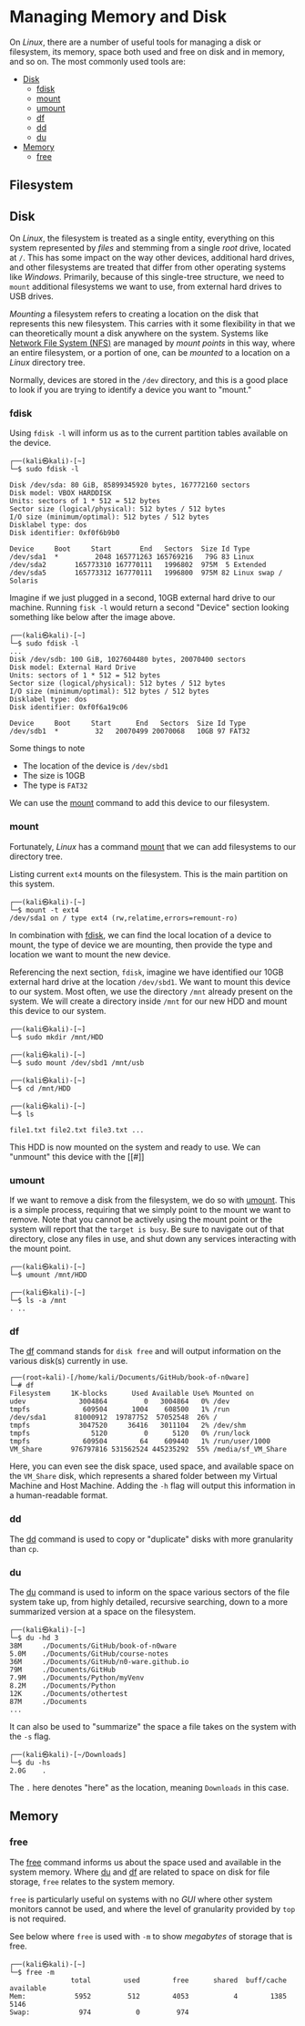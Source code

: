 # Managing Memory and Disk
On *Linux*, there are a number of useful tools for managing a disk or filesystem, its memory, space both used and free on disk and in memory, and so on. The most commonly used tools are:

- [Disk](#Disk)
	- [fdisk](../../Tools,%20Binaries,%20and%20Programs/Linux%20CLI%20Utilities/Fundamental%20Linux/fdisk.md)
	- [mount](../../Tools,%20Binaries,%20and%20Programs/Linux%20CLI%20Utilities/Fundamental%20Linux/mount.md)
	- [umount](../../Tools,%20Binaries,%20and%20Programs/Linux%20CLI%20Utilities/Fundamental%20Linux/umount.md)
	- [df](../../Tools,%20Binaries,%20and%20Programs/Linux%20CLI%20Utilities/Fundamental%20Linux/df.md)
	- [dd](#dd)
	- [du](#du)
- [Memory](#Memory)
	- [free](../../Tools,%20Binaries,%20and%20Programs/Linux%20CLI%20Utilities/Fundamental%20Linux/free.md)

## Filesystem

## Disk

On *Linux*, the filesystem is treated as a single entity, everything on this system represented by *files* and stemming from a single *root* drive, located at `/`. This has some impact on the way other devices, additional hard drives, and other filesystems are treated that differ from other operating systems like *Windows*. Primarily, because of this single-tree structure, we need to `mount` additional filesystems we want to use, from external hard drives to USB drives. 

*Mounting* a filesystem refers to creating a location on the disk that represents this new filesystem. This carries with it some flexibility in that we can theoretically mount a disk anywhere on the system. Systems like [Network File System (NFS)](../Concepts/Network%20File%20System%20(NFS).md) are managed by *mount points* in this way, where an entire filesystem, or a portion of one, can be *mounted* to a location on a *Linux* directory tree. 

Normally, devices are stored in the `/dev` directory, and this is a good place to look if you are trying to identify a device you want to "mount."

### fdisk

Using `fdisk -l` will inform us as to the current partition tables available on the device. 

```
┌──(kali㉿kali)-[~]
└─$ sudo fdisk -l       

Disk /dev/sda: 80 GiB, 85899345920 bytes, 167772160 sectors
Disk model: VBOX HARDDISK   
Units: sectors of 1 * 512 = 512 bytes
Sector size (logical/physical): 512 bytes / 512 bytes
I/O size (minimum/optimal): 512 bytes / 512 bytes
Disklabel type: dos
Disk identifier: 0xf0f6b9b0

Device     Boot     Start       End   Sectors  Size Id Type
/dev/sda1  *         2048 165771263 165769216   79G 83 Linux
/dev/sda2       165773310 167770111   1996802  975M  5 Extended
/dev/sda5       165773312 167770111   1996800  975M 82 Linux swap / Solaris
```

Imagine if we just plugged in a second, 10GB external hard drive to our machine. Running `fisk -l` would return a second "Device" section looking something like below after the image above. 

```
┌──(kali㉿kali)-[~]
└─$ sudo fdisk -l       
...
Disk /dev/sdb: 100 GiB, 1027604480 bytes, 20070400 sectors
Disk model: External Hard Drive   
Units: sectors of 1 * 512 = 512 bytes
Sector size (logical/physical): 512 bytes / 512 bytes
I/O size (minimum/optimal): 512 bytes / 512 bytes
Disklabel type: dos
Disk identifier: 0xf0f6a19c06

Device     Boot     Start      End   Sectors  Size Id Type
/dev/sdb1  *         32   20070499 20070068   10GB 97 FAT32
```

Some things to note
- The location of the device is `/dev/sbd1`
- The size is 10GB
- The type is `FAT32`

We can use the [mount](#mount) command to add this device to our filesystem. 

### mount

Fortunately, *Linux* has a command [mount](../../Tools,%20Binaries,%20and%20Programs/Linux%20CLI%20Utilities/Fundamental%20Linux/mount.md) that we can add filesystems to our directory tree. 

Listing current `ext4` mounts on the filesystem. This is the main partition on this system. 

```
┌──(kali㉿kali)-[~]
└─$ mount -t ext4        
/dev/sda1 on / type ext4 (rw,relatime,errors=remount-ro)
```

In combination with [fdisk](../../Tools,%20Binaries,%20and%20Programs/Linux%20CLI%20Utilities/Fundamental%20Linux/fdisk.md), we can find the local location of a device to mount, the type of device we are mounting, then provide the type and location we want to mount the new device. 

Referencing the next section, `fdisk`, imagine we have identified our 10GB external hard drive at the location `/dev/sbd1`. We want to mount this device to our system. Most often, we use the directory `/mnt` already present on the system. We will create a directory inside `/mnt` for our new HDD and mount this device to our system. 

```
┌──(kali㉿kali)-[~]
└─$ sudo mkdir /mnt/HDD

┌──(kali㉿kali)-[~]
└─$ sudo mount /dev/sbd1 /mnt/usb

┌──(kali㉿kali)-[~]
└─$ cd /mnt/HDD

┌──(kali㉿kali)-[~]
└─$ ls 

file1.txt file2.txt file3.txt ...
```

This HDD is now mounted on the system and ready to use. We can "unmount" this device with the [[#]]

### umount

If we want to remove a disk from the filesystem, we do so with [umount](../../Tools,%20Binaries,%20and%20Programs/Linux%20CLI%20Utilities/Fundamental%20Linux/umount.md). This is a simple process, requiring that we simply point to the mount we want to remove. Note that you cannot be actively using the mount point or the system will report that the `target is busy`. Be sure to navigate out of that directory, close any files in use, and shut down any services interacting with the mount point. 

```
┌──(kali㉿kali)-[~]
└─$ umount /mnt/HDD

┌──(kali㉿kali)-[~]
└─$ ls -a /mnt
. ..
```

### df

The [df](../../Tools,%20Binaries,%20and%20Programs/Linux%20CLI%20Utilities/Fundamental%20Linux/df.md) command stands for `disk free` and will output information on the various disk(s) currently in use. 

```
┌──(root💀kali)-[/home/kali/Documents/GitHub/book-of-n0ware]
└─# df
Filesystem     1K-blocks      Used Available Use% Mounted on
udev             3004864         0   3004864   0% /dev
tmpfs             609504      1004    608500   1% /run
/dev/sda1       81000912  19787752  57052548  26% /
tmpfs            3047520     36416   3011104   2% /dev/shm
tmpfs               5120         0      5120   0% /run/lock
tmpfs             609504        64    609440   1% /run/user/1000
VM_Share       976797816 531562524 445235292  55% /media/sf_VM_Share
```

Here, you can even see the disk space, used space, and available space on the `VM_Share` disk, which represents a shared folder between my Virtual Machine and Host Machine. Adding the `-h` flag will output this information in a human-readable format. 

### dd

The [dd](../../Tools,%20Binaries,%20and%20Programs/Linux%20CLI%20Utilities/Fundamental%20Linux/df.md#dd) command is used to copy or "duplicate" disks with more granularity than `cp`. 

### du

The [du](../../Tools,%20Binaries,%20and%20Programs/Linux%20CLI%20Utilities/Fundamental%20Linux/du.md) command is used to inform on the space various sectors of the file system take up, from highly detailed, recursive searching, down to a more summarized version at a space on the filesystem.

```
┌──(kali㉿kali)-[~]
└─$ du -hd 3
38M     ./Documents/GitHub/book-of-n0ware
5.0M    ./Documents/GitHub/course-notes
36M     ./Documents/GitHub/n0-ware.github.io
79M     ./Documents/GitHub
7.9M    ./Documents/Python/myVenv
8.2M    ./Documents/Python
12K     ./Documents/othertest
87M     ./Documents
...
```

It can also be used to "summarize" the space a file takes on the system with the `-s` flag. 

```
┌──(kali㉿kali)-[~/Downloads]
└─$ du -hs   
2.0G    .
```

The `.` here denotes "here" as the location, meaning `Downloads` in this case. 

## Memory

### free

The [free](../../Tools,%20Binaries,%20and%20Programs/Linux%20CLI%20Utilities/Fundamental%20Linux/free.md) command informs us about the space used and available in the system memory. Where [du](../../Tools,%20Binaries,%20and%20Programs/Linux%20CLI%20Utilities/Fundamental%20Linux/du.md) and [df](../../Tools,%20Binaries,%20and%20Programs/Linux%20CLI%20Utilities/Fundamental%20Linux/df.md) are related to space on disk for file storage, `free` relates to the system memory. 

`free` is particularly useful on systems with no *GUI* where other system monitors cannot be used, and where the level of granularity provided by `top` is not required. 

See below where `free` is used with `-m` to show *megabytes* of storage that is free. 

```
┌──(kali㉿kali)-[~]
└─$ free -m
               total        used        free      shared  buff/cache   available
Mem:            5952         512        4053           4        1385        5146
Swap:            974           0         974
```

